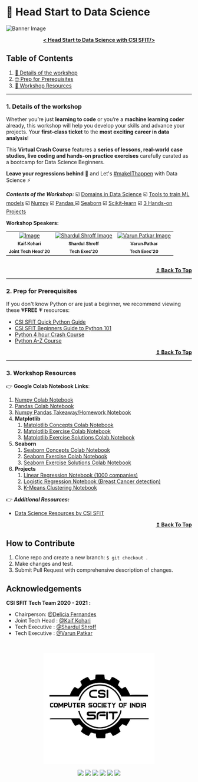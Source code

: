 
# 🤖 Head Start to Data Science 
<img src="https://media.istockphoto.com/photos/robot-with-education-hud-picture-id966248982?k=6&m=966248982&s=612x612&w=0&h=n4MgcVUV2D6kXpJGCyIMIgFuqsi63DkzjiwWQi4n0aE="  width="800px;" alt="Banner Image">

<p align="center">
<b><u>< Head Start to Data Science with CSI SFIT/></u></b><br>
</p>

## <a name="table-of-contents">Table of Contents</a>
1. <a href="#Details of the workshop">🥰 Details of the workshop</a>
2. <a href="#Prep for Prerequisites">🤓 Prep for Prerequisites</a>
3. <a href="#Workshop Resources">🤩 Workshop Resources</a>
---
### <a name="Details of the workshop">1. Details of the workshop</a>
Whether you’re just **learning to code** or you’re a **machine learning coder** already, this workshop will help you develop your skills and advance your projects. Your **first-class ticket** to the **most exciting career in data analysis**!

This **Virtual Crash Course** features a **series of lessons, real-world case studies, live coding and hands-on practice exercises** carefully curated as a bootcamp for Data Science Beginners. 

**Leave your regressions behind** 🙈 and Let's [#makeIThappen](https://www.instagram.com/csi_sfit/) with Data Science :zap:

_**Contents of the Workshop:**_
☑️ [Domains in Data Science]()
☑️ [Tools to train ML models]()
☑️ [Numpy]()
☑️ [Pandas ]()
☑️ [Seaborn]()
☑️ [Scikit-learn]()
☑️ [3 Hands-on Projects]()

<b>Workshop Speakers:</b>
<table>
<td align="center">
	<a href="https://github.com/Kaif10"><img src="https://avatars.githubusercontent.com/u/57802881?s=400&u=ff3f406e4706577e23d77a68e577579203346e93&v=4" width="100px;" alt=" Image"/><br>
	<sub><b>Kaif Kohari</b></sub></a><br/>
	<sub><b>Joint Tech Head'20</b></sub><br/>
</td>
<td align="center">
	<a href="https://github.com/shardul1501"><img src="https://avatars.githubusercontent.com/u/62711584?s=400&v=4" width="100px;" alt="Shardul Shroff Image"/><br>
	<sub><b>Shardul Shroff</b></sub></a><br/>
	<sub><b>Tech Exec'20</b></sub><br/>
</td>
<td align="center">
	<a href="https://github.com/Varun-Patkar"><img src="https://avatars.githubusercontent.com/u/50433487?s=400&u=62940f86ba5133b466ae7a412404b60743d3447c&v=4" width="100px;" alt="Varun Patkar Image"/><br>
	<sub><b>Varun Patkar</b></sub></a><br/>
	<sub><b>Tech Exec'20</b></sub><br/>
</td>
</table>
<br>

<div align="right">
    <b><a href="#table-of-contents">↥ Back To Top</a></b>
</div>

---
### <a name="Prep for Prerequisites">2. Prep for Prerequisites</a>

If you don't know Python or are just a beginner, we recommend viewing these 💗**FREE** 💗 resources:
- [CSI SFIT Quick Python Guide](https://www.instagram.com/csi_sfit/guide/all-about-python/17852391890414392/?igshid=vumd6yq5esjr)
- [CSI SFIT Beginners Guide to Python 101](https://github.com/CSI-SFIT/Beginners-Guide-to-Python-101)
- [Python 4 hour Crash Course](https://youtu.be/rfscVS0vtbw)
- [Python A-Z Course](https://youtube.com/playlist?list=PL-osiE80TeTt2d9bfVyTiXJA-UTHn6WwU)

<div align="right">
    <b><a href="#table-of-contents">↥ Back To Top</a></b>
</div>

---
### <a name="Workshop Resources">3. Workshop Resources</a>

👉 **Google Colab Notebook Links**:
1. [Numpy Colab Notebook](https://colab.research.google.com/drive/1lt1w-wB7gAAROdnw-UZ7qGX_Gw0XAhdu?usp=sharing)
2. [Pandas Colab Notebook](https://colab.research.google.com/drive/1FfZZc6H4AbQyuUgs7vgCMylHrBnSoU6M?usp=sharing)
3. [Numpy Pandas Takeaway/Homework Notebook](https://colab.research.google.com/drive/1d6WE4dUocj0oxgtFVJ_oZCYOY3cIEXbC?usp=sharing)
4. **Matplotlib**
    1. [Matplotlib Concepts Colab Notebook](https://colab.research.google.com/drive/1Oneno6TP6i_DgsCQ506oXj9uQnPrPfdj?usp=sharing)
    2. [Matplotlib Exercise Colab Notebook](https://colab.research.google.com/drive/1mSOmPtIqPylnd5sZoWXD8Jn-iscT346E?usp=sharing)
    3. [Matplotlib Exercise Solutions Colab Notebook](https://colab.research.google.com/drive/14r8N8raoAHImD1Jy2f-yPhOs0cxrvPcv?usp=sharing)
5. **Seaborn**
    1. [Seaborn Concepts Colab Notebook](https://colab.research.google.com/drive/1iCQk8fbKxYIBD53vQrRj0ekJkvoQXOn9?usp=sharing)
    2. [Seaborn Exercise Colab Notebook](https://colab.research.google.com/drive/1yfpW14uAFd-1aVECt0vIphUTS7sXUwyu?usp=sharing)
    3. [Seaborn Exercise Solutions Colab Notebook](https://colab.research.google.com/drive/10IuHAdT4QPwaICJowri8yb_jcILKedgT?usp=sharing)
6. **Projects**
    1. [Linear Regression Notebook (1000 companies)](https://colab.research.google.com/drive/1U-YrmtfbB3ZcdxuQBnyhxGoTtGD7Wvzc?usp=sharing)
    2. [Logistic Regression Notebook (Breast Cancer detection)](https://colab.research.google.com/drive/10HrpnUadW0TxOO56Xtbka8llhvdcTeJi?usp=sharing)
    3. [K-Means Clustering Notebook](https://colab.research.google.com/drive/1MdchVxF6zN4ppghPvM5TG6ORKpIFaTjy?usp=sharing)
   
👉 _**Additional Resources:**_
- [Data Science Resources by CSI SFIT](https://github.com/CSI-SFIT/Data-Science-Resources)

<div align="right">
    <b><a href="#table-of-contents">↥ Back To Top</a></b>
</div>

**How to Contribute**
---
1. Clone repo and create a new branch: `$ git checkout `.
2. Make changes and test.
3. Submit Pull Request with comprehensive description of changes.

**Acknowledgements**
---

**CSI SFIT Tech Team 2020 - 2021 :**
+ Chairperson: [@Delicia Fernandes](https://github.com/deliciafernandes)
+ Joint Tech Head : [@Kaif Kohari](https://github.com/Kaif10)
+ Tech Executive : [@Shardul Shroff](https://github.com/shardul1501)
+ Tech Executive : [@Varun Patkar](https://github.com/Varun-Patkar)

<br>
<p align="center">
  <a href="https://www.csi.sfit.ac.in/">
    <img src="https://raw.githubusercontent.com/CSI-SFIT/Getting-Started-With-Hacktoberfest/main/Images/CSI_Logo.png"
         alt="csi_logo" width="300" height="300">
  </a>
</p>

<div align="center">
  <a href="https://www.instagram.com/csi_sfit/" target="_blank"><img src="https://img.icons8.com/fluent/48/000000/instagram-new.png"/></a>
  <a href="https://twitter.com/csi_sfit" target="_blank"><img src="https://img.icons8.com/fluent/48/000000/twitter.png"/></a>
  <a href="https://www.facebook.com/csi.sfit" target="_blank"><img src="https://img.icons8.com/fluent/48/000000/facebook-new.png"/></a>
  <a href="https://www.youtube.com/channel/UC7fiMWl2n3BXDQCKk3blUMA?sub_confirmation=1" target="_blank"><img src="https://img.icons8.com/color/48/000000/youtube-play.png"/></a>
  <a href="https://discord.gg/WRgX3WV" target="_blank"><img src="https://img.icons8.com/color/48/000000/discord-new-logo.png"/></a>
  <a href="mailto: csi@sfit.ac.in" target="_blank"><img src="https://img.icons8.com/fluent/48/000000/gmail.png"/></a>
</div>
